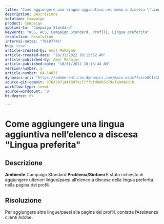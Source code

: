 ```yaml
---
title: "Come aggiungere una lingua aggiuntiva nel menu a discesa \"Lingua preferita\""
description: Descrizione
solution: Campaign
product: Campaign
applies-to: "Campaign Standard"
keywords: "KCS, ACS, Campaign Standard, Profili, Lingua preferita"
resolution: Resolution
internal-notes: "TK187746"
bug: true
article-created-by: Amol Mahajan
article-created-date: "10/31/2022 10:12:52 AM"
article-published-by: Amol Mahajan
article-published-date: "10/31/2022 10:13:44 AM"
version-number: 5
article-number: KA-14871
dynamics-url: "https://adobe-ent.crm.dynamics.com/main.aspx?forceUCI=1&pagetype=entityrecord&etn=knowledgearticle&id=bb163392-0459-ed11-9561-6045bd006079"
source-git-commit: 876d7971d41897dc77ffdfd84b5d79afa9d4ebc8
workflow-type: tm+mt
source-wordcount: '0'
ht-degree: 0%

---
```


# Come aggiungere una lingua aggiuntiva nell’elenco a discesa &quot;Lingua preferita&quot;

## Descrizione

<b>Ambiente</b>
Campaign Standard
<b>Problema/Sintomi</b>
È stato richiesto di aggiungere ulteriori lingue/paesi all’elenco a discesa della lingua preferita nella pagina dei profili.


## Risoluzione


Per aggiungere altre lingue/paesi alla pagina dei profili, contatta l’Assistenza clienti Adobe.
